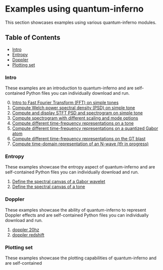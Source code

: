# Examples using quantum-inferno
This section showcases examples using various quantum-inferno modules.

## Table of Contents

<!-- toc -->

- [Intro](#intro)
- [Entropy](#entropy)
- [Doppler](#doppler)
- [Plotting set](#plotting-set)

<!-- tocstop -->

### Intro
These examples are an introduction to quantum-inferno and are self-contained 
Python files you can individually download and run.

0. [Intro to Fast Fourier Transform (FFT) on simple tones](https://github.com/ISLA-UH/quantum-inferno/tree/main/docs/examples_tutorial/e00_intro_set/s00_tone_fft_intro.py)
1. [Compute Welch power spectral density (PSD) on simple tone](https://github.com/ISLA-UH/quantum-inferno/blob/main/docs/examples_tutorial/e00_intro_set/s01_tone_fft_welch.py)
2. [Compute and display STFT PSD and spectrogram on simple tone](https://github.com/ISLA-UH/quantum-inferno/blob/main/docs/examples_tutorial/e00_intro_set/s02_tone_stft_vs_spectrogram.py)
3. [Compute spectrogram with different scaling and mode options](https://github.com/ISLA-UH/quantum-inferno/blob/main/docs/examples_tutorial/e00_intro_set/s03_tone_spectrogram_variations.py)
4. [Compute different time-frequency representations on a tone]()
5. [Compute different time-frequency representations on a quantized Gabor atom]()
6. [Compute different time-frequency representations on the GT blast]()
7. [Compute time-domain representation of an N-wave (tfr in progress)]()

### Entropy
These examples showcase the entropy aspect of quantum-inferno and are self-contained
Python files you can individually download and run.

1. [Define the spectral canvas of a Gabor wavelet](https://github.com/ISLA-UH/quantum-inferno/blob/main/docs/examples_tutorial/e01_entropy_set/s00_logon_spectral_canvas.py)
2. [Define the spectral canvas of a tone](https://github.com/ISLA-UH/quantum-inferno/blob/main/docs/examples_tutorial/e01_entropy_set/s01_tone_spectral_canvas.py)

### Doppler
These examples showcase the ability of quantum-inferno to represent Doppler effects and
are self-contained Python files you can individually download and run.
1. [doppler 20hz]()
2. [doppler redshift]()

### Plotting set
These examples showcase the plotting capabilities of quantum-inferno and are self-contained